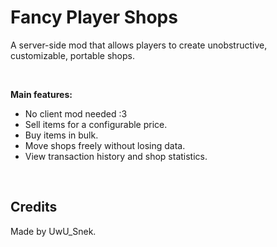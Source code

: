 # Fancy Player Shops

A server-side mod that allows players to create unobstructive, customizable, portable shops.<br>

<br>

**Main features:**

- No client mod needed :3
- Sell items for a configurable price.
- Buy items in bulk.
- Move shops freely without losing data.
- View transaction history and shop statistics.

<br>

## Credits

Made by UwU_Snek.
